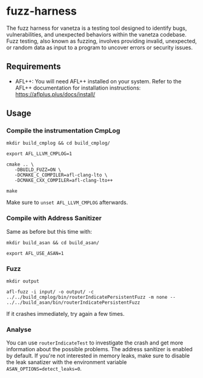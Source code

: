 # fuzz-harness

The fuzz harness for vanetza is a testing tool designed to identify bugs, vulnerabilities, and unexpected behaviors within the vanetza codebase. Fuzz testing, also known as fuzzing, involves providing invalid, unexpected, or random data as input to a program to uncover errors or security issues.
## Requirements

- AFL++: You will need AFL++ installed on your system. Refer to the AFL++ documentation for installation instructions: https://aflplus.plus/docs/install/

## Usage

### Compile the instrumentation CmpLog

```
mkdir build_cmplog && cd build_cmplog/
```

```
export AFL_LLVM_CMPLOG=1
```

```
cmake .. \
   -DBUILD_FUZZ=ON \
   -DCMAKE_C_COMPILER=afl-clang-lto \
   -DCMAKE_CXX_COMPILER=afl-clang-lto++
```

```
make
```

Make sure to `unset AFL_LLVM_CMPLOG` afterwards.

### Compile with Address Sanitizer

Same as before but this time with:

```
mkdir build_asan && cd build_asan/
```

```
export AFL_USE_ASAN=1
```

### Fuzz

```
mkdir output
```

```
afl-fuzz -i input/ -o output/ -c ../../build_cmplog/bin/routerIndicatePersistentFuzz -m none -- ../../build_asan/bin/routerIndicatePersistentFuzz
```

If it crashes immediately, try again a few times. 

### Analyse
You can use `routerIndicateTest` to investigate the crash and get more information about the possible problems. The address sanitizer is enabled by default. If you're not interested in memory leaks, make sure to disable the leak sanatizer with the environment variable `ASAN_OPTIONS=detect_leaks=0`.
